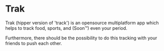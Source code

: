 # Trak

Trak (hipper version of 'track') is an opensource multiplatform app which helps to track food, sports, and (Soon™) even
your period.

Furthermore, there should be the possibility to do this tracking with your friends to push each other.
